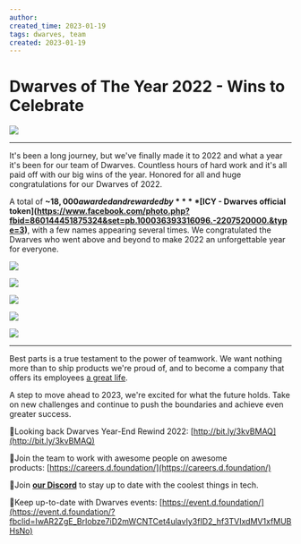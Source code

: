 ```yaml
---
author: 
created_time: 2023-01-19
tags: dwarves, team
created: 2023-01-19
---
```


# Dwarves of The Year 2022 - Wins to Celebrate 

![](https://s3.us-west-2.amazonaws.com/secure.notion-static.com/bbc666c8-5534-468c-96ec-cf113198df7e/0.png?X-Amz-Algorithm=AWS4-HMAC-SHA256&X-Amz-Content-Sha256=UNSIGNED-PAYLOAD&X-Amz-Credential=AKIAT73L2G45EIPT3X45%2F20231031%2Fus-west-2%2Fs3%2Faws4_request&X-Amz-Date=20231031T202154Z&X-Amz-Expires=3600&X-Amz-Signature=c7cd8a459fb1e411ec29c88d1a0be32bf9dbf59339a40796e2572c7ae3424354&X-Amz-SignedHeaders=host&x-id=GetObject)

---

It's been a long journey, but we've finally made it to 2022 and what a year it's been for our team of Dwarves. Countless hours of hard work and it's all paid off with our big wins of the year. Honored for all and huge congratulations for our Dwarves of 2022. 

A total of **~$18,000 awarded and rewarded by ****[$ICY - Dwarves official token](https://www.facebook.com/photo.php?fbid=860144451875324&set=pb.100036393316096.-2207520000.&type=3)**, with a few names appearing several times. We congratulated the Dwarves who went above and beyond to make 2022 an unforgettable year for everyone.


![](https://s3.us-west-2.amazonaws.com/secure.notion-static.com/465796bd-adfd-4774-8913-f8ed840f644f/1.png?X-Amz-Algorithm=AWS4-HMAC-SHA256&X-Amz-Content-Sha256=UNSIGNED-PAYLOAD&X-Amz-Credential=AKIAT73L2G45EIPT3X45%2F20231031%2Fus-west-2%2Fs3%2Faws4_request&X-Amz-Date=20231031T202154Z&X-Amz-Expires=3600&X-Amz-Signature=2f1fdc477811bd70cfd68f4265afc377415319fb3eb08c7fa7dbfe39de0adf5e&X-Amz-SignedHeaders=host&x-id=GetObject)


![](https://s3.us-west-2.amazonaws.com/secure.notion-static.com/4d50ccfa-0149-4845-8965-83e764ce7c86/2.png?X-Amz-Algorithm=AWS4-HMAC-SHA256&X-Amz-Content-Sha256=UNSIGNED-PAYLOAD&X-Amz-Credential=AKIAT73L2G45EIPT3X45%2F20231031%2Fus-west-2%2Fs3%2Faws4_request&X-Amz-Date=20231031T202154Z&X-Amz-Expires=3600&X-Amz-Signature=956e8a63fec7d9d463c2f8555d26dd1e429b61bbb2eff5f6eacc0f15ee723287&X-Amz-SignedHeaders=host&x-id=GetObject)


![](https://s3.us-west-2.amazonaws.com/secure.notion-static.com/a2848856-e0c0-401c-ac84-0b8203d47aea/3.png?X-Amz-Algorithm=AWS4-HMAC-SHA256&X-Amz-Content-Sha256=UNSIGNED-PAYLOAD&X-Amz-Credential=AKIAT73L2G45EIPT3X45%2F20231031%2Fus-west-2%2Fs3%2Faws4_request&X-Amz-Date=20231031T202154Z&X-Amz-Expires=3600&X-Amz-Signature=e45a3b3bc72ea12773f11289d1c4d26eef2bdd32741cf54ffaccfdc320c7740b&X-Amz-SignedHeaders=host&x-id=GetObject)


![](https://s3.us-west-2.amazonaws.com/secure.notion-static.com/40313c4f-28f2-4731-852b-c837428eda2f/4.png?X-Amz-Algorithm=AWS4-HMAC-SHA256&X-Amz-Content-Sha256=UNSIGNED-PAYLOAD&X-Amz-Credential=AKIAT73L2G45EIPT3X45%2F20231031%2Fus-west-2%2Fs3%2Faws4_request&X-Amz-Date=20231031T202154Z&X-Amz-Expires=3600&X-Amz-Signature=28b013a7900f416201e06e33d6bef671f30d70ac45e5fd5a666341f2997660e1&X-Amz-SignedHeaders=host&x-id=GetObject)


![](https://s3.us-west-2.amazonaws.com/secure.notion-static.com/f0857539-255f-48a0-b689-a25ad548ad15/5.png?X-Amz-Algorithm=AWS4-HMAC-SHA256&X-Amz-Content-Sha256=UNSIGNED-PAYLOAD&X-Amz-Credential=AKIAT73L2G45EIPT3X45%2F20231031%2Fus-west-2%2Fs3%2Faws4_request&X-Amz-Date=20231031T202154Z&X-Amz-Expires=3600&X-Amz-Signature=3ec2d1a088127e97dff268feff02618f2122c2051b90e66d657d577e7db2fab0&X-Amz-SignedHeaders=host&x-id=GetObject)


---

Best parts is a true testament to the power of teamwork. We want nothing more than to ship products we're proud of, and to become a company that offers its employees [a great life](/e81775f35519409c8f274107b7ac8f9b). 

A step to move ahead to 2023, we're excited for what the future holds. Take on new challenges and continue to push the boundaries and achieve even greater success.


📍Looking back Dwarves Year-End Rewind 2022: [http://bit.ly/3kvBMAQ](http://bit.ly/3kvBMAQ)

📍Join the team to work with awesome people on awesome products: [https://careers.d.foundation/](https://careers.d.foundation/)

📍Join **[our Discord](https://discord.gg/dwarvesv)** to stay up to date with the coolest things in tech.

📍Keep up-to-date with Dwarves events: [https://event.d.foundation/](https://event.d.foundation/?fbclid=IwAR2ZgE_BrIobze7iD2mWCNTCet4ulavIy3fID2_hf3TVIxdMV1xfMUBHsNo)
